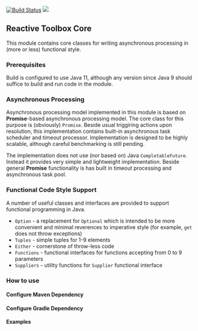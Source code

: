 [![Build Status](https://travis-ci.org/siy/reactive-toolbox-core.svg?branch=master)](https://travis-ci.org/siy/reactive-toolbox-core)
[![](https://jitpack.io/v/siy/reactive-toolbox-core.svg)](https://jitpack.io/#siy/reactive-toolbox-core)

## Reactive Toolbox Core

This module contains core classes for writing asynchronous processing in (more or less) functional style.

### Prerequisites
Build is configured to use Java 11, although any version since Java 9 should suffice
to build and run code in the module.

### Asynchronous Processing

Asynchronous processing model implemented in this module is based on __Promise__-based
asynchronous processing model. 
The core class for this purpose is (obviously) `Promise`. Beside usual triggiring
actions upon resolution, this implementation contains built-in asynchronous 
task scheduler and timeout processor. Implementation is designed to be highly 
scalable, although careful benchmarking is still pending.  

The implementation does
not use (nor based on) Java `CompletableFuture`. Instead it provides very simple
and lightweight implementation. Beside general __Promise__ functionality is has 
built in timeout processing and asynchronous task pool. 

### Functional Code Style Support

A number of useful classes and interfaces are provided to support functional 
programming in Java.
- `Option` - a replacement for `Optional` which is intended to be more convenient
and minimal reverences to imperative style (for example, `get` does not throw exceptions)
- `Tuples` - simple tuples for 1-9 elements
- `Either` - cornerstone of throw-less code
- `Functions` - functional interfaces for functions accepting from 0 to 9 parameters
- `Suppliers` - utility functions for `Supplier` functional interface

### How to use
#### Configure Maven Dependency
#### Configure Gradle Dependency
#### Examples
